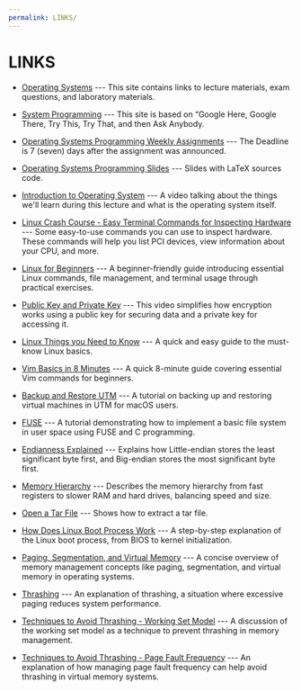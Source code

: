 ```yaml
---
permalink: LINKS/
---
```


# LINKS

* [Operating Systems](https://os.vlsm.org/) ---
  This site contains links to lecture materials, exam questions, and laboratory materials.
  
* [System Programming](https://sp.vlsm.org/) ---
  This site is based on “Google Here, Google There, Try This, Try That, and then Ask Anybody.
  
* [Operating Systems Programming Weekly Assignments](https://demos.vlsm.org/) ---
  The Deadline is 7 (seven) days after the assignment was announced.
  
* [Operating Systems Programming Slides](https://docos.vlsm.org/) ---
  Slides with LaTeX sources code.
  
* [Introduction to Operating System](https://www.youtube.com/watch?v=vBURTt97EkA) ---
A video talking about the things we'll learn during this lecture and what is the operating system itself.

* [Linux Crash Course - Easy Terminal Commands for Inspecting Hardware](https://youtu.be/oGyJr-iUwt8?si=59V2boc0XfmlFekg) ---
Some easy-to-use commands you can use to inspect hardware.
These commands will help you list PCI devices, view information about your CPU, and more.

* [Linux for Beginners](https://youtu.be/pkZEKIXe3u4?si=lLe8YTXeyJ9GUziH) --- A beginner-friendly guide introducing essential Linux commands, file management, and terminal usage through practical exercises.

* [Public Key and Private Key](https://youtu.be/r4HQ8Bp-pfw?si=zIzYrAEvMbP1gqZ-) --- This video simplifies how encryption works using a public key for securing data and a private key for accessing it.

* [Linux Things you Need to Know](https://youtu.be/LKCVKw9CzFo?si=qepm9xD3f7HKI41c) --- A quick and easy guide to the must-know Linux basics.

* [Vim Basics in 8 Minutes](https://youtu.be/ggSyF1SVFr4?si=t6245GCT73gaq643) --- A quick 8-minute guide covering essential Vim commands for beginners.

* [Backup and Restore UTM](https://youtu.be/IHeJkAJXgKc?si=AIEEvmAl6utxTEHO) --- A tutorial on backing up and restoring virtual machines in UTM for macOS users.

* [FUSE](https://youtu.be/OZn2_j_LbRY?si=1I5bPmBU15i5cJql) --- A tutorial demonstrating how to implement a basic file system in user space using FUSE and C programming.

* [Endianness Explained](https://youtu.be/LxvFb63OOs8?si=JlehJMqszaVBI7YT) --- Explains how Little-endian stores the least significant byte first, and Big-endian stores the most significant byte first.

* [Memory Hierarchy](https://youtu.be/8XH9tL4I8BM?si=uSXayq-ixn1PS2nd) --- Describes the memory hierarchy from fast registers to slower RAM and hard drives, balancing speed and size.

* [Open a Tar File](https://youtu.be/DiBivMB8LKo?si=5QirGO1as5bqDfrA) --- Shows how to extract a tar file.

* [How Does Linux Boot Process Work](https://youtu.be/XpFsMB6FoOs?si=7Q98YbHjR5QH0Y6i) --- A step-by-step explanation of the Linux boot process, from BIOS to kernel initialization.

* [Paging, Segmentation, and Virtual Memory](https://youtu.be/O4nwUqQodAg?si=KCKnkgAqxTMZvrKh) --- A concise overview of memory management concepts like paging, segmentation, and virtual memory in operating systems.

* [Thrashing](https://youtu.be/fMYECCDzUKc?si=TXPfK8SdWEwRmIKf) --- An explanation of thrashing, a situation where excessive paging reduces system performance.

* [Techniques to Avoid Thrashing - Working Set Model](https://youtu.be/SgC-l_tgmIM?si=kRFqV3joN8GtUsPD) --- A discussion of the working set model as a technique to prevent thrashing in memory management.

* [Techniques to Avoid Thrashing - Page Fault Frequency](https://youtu.be/m-6jT6CH-0M?si=MPDPz-LNJBQ2lkv5) --- An explanation of how managing page fault frequency can help avoid thrashing in virtual memory systems.
